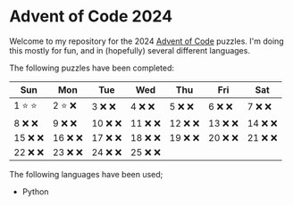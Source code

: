 # Advent of Code 2024

Welcome to my repository for the 2024 [Advent of Code](https://adventofcode.com/) puzzles. I'm doing this mostly for fun, and in (hopefully) several different languages.

The following puzzles have been completed:

| Sun    | Mon    | Tue    | Wed    | Thu    | Fri    | Sat    |
| ------ | ------ | ------ | ------ | ------ | ------ | ------ |
| 1 ⭐️ ⭐️  | 2 ⭐️ ❌  | 3 ❌ ❌  | 4 ❌ ❌  | 5 ❌ ❌  | 6 ❌ ❌  | 7 ❌ ❌  |
| 8 ❌ ❌  | 9 ❌ ❌  | 10 ❌ ❌ | 11 ❌ ❌ | 12 ❌ ❌ | 13 ❌ ❌ | 14 ❌ ❌ |
| 15 ❌ ❌ | 16 ❌ ❌ | 17 ❌ ❌ | 18 ❌ ❌ | 19 ❌ ❌ | 20 ❌ ❌ | 21 ❌ ❌ |
| 22 ❌ ❌ | 23 ❌ ❌ | 24 ❌ ❌ | 25 ❌ ❌ |        |        |        |

The following languages have been used;
- Python
